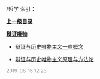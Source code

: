 /哲学 索引：


**[上一级目录](/index.md)**

**[辩证唯物](/哲学/辩证唯物/index.md)**

- [辩证与历史唯物主义一些概念](/哲学/辩证与历史唯物主义一些概念.md)

- [辩证与历史唯物主义原理与方法论](/哲学/辩证与历史唯物主义原理与方法论.md)


<font size=2 color='grey'> 2019-06-15 12:26 </font>